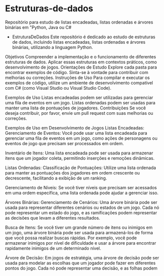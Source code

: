 # Estruturas-de-dados
Repositório para estudo de listas encadeadas, listas ordenadas e árvores binárias em "Python, Java ou C#

* EstruturaDeDados
Este repositório é dedicado ao estudo de estruturas de dados, incluindo listas encadeadas, listas ordenadas e árvores binárias, utilizando a linguagem Python.

Objetivos
Compreender a implementação e o funcionamento de diferentes estruturas de dados.
Aplicar essas estruturas em contextos práticos, como desenvolvimento de jogos.
Orientações de Estudo
Explore cada pasta para encontrar exemplos de código.
Sinta-se à vontade para contribuir com melhorias ou correções.
Instruções de Uso
Para compilar e executar os exemplos de código, utilize um ambiente de desenvolvimento compatível com C# (como Visual Studio ou Visual Studio Code).

Exemplos de Uso
Listas encadeadas podem ser utilizadas para gerenciar uma fila de eventos em um jogo.
Listas ordenadas podem ser usadas para manter uma lista de pontuações de jogadores.
Contribuições
Se você deseja contribuir, por favor, envie um pull request com suas melhorias ou correções.

Exemplos de Uso em Desenvolvimento de Jogos
Listas Encadeadas:
Gerenciamento de Eventos: Você pode usar uma lista encadeada para gerenciar uma fila de eventos em um jogo, como ações de personagens ou eventos de jogo que precisam ser processados em ordem.

Inventário de Itens: Uma lista encadeada pode ser usada para armazenar itens que um jogador coleta, permitindo inserções e remoções dinâmicas.

Listas Ordenadas:
Classificação de Pontuações: Utilize uma lista ordenada para manter as pontuações dos jogadores em ordem crescente ou decrescente, facilitando a exibição de um ranking.

Gerenciamento de Níveis: Se você tiver níveis que precisam ser acessados em uma ordem específica, uma lista ordenada pode ajudar a gerenciar isso.

Árvores Binárias:
Gerenciamento de Cenários: Uma árvore binária pode ser usada para representar diferentes cenários ou estados de um jogo. Cada nó pode representar um estado do jogo, e as ramificações podem representar as decisões que levam a diferentes resultados.

Busca de Itens: Se você tiver um grande número de itens ou inimigos em um jogo, uma árvore binária pode ser usada para armazená-los de forma que você possa realizar buscas rápidas. Por exemplo, você pode armazenar inimigos por nível de dificuldade e usar a árvore para encontrar rapidamente inimigos de um determinado nível.

Árvore de Decisão: Em jogos de estratégia, uma árvore de decisão pode ser usada para modelar as escolhas que um jogador pode fazer em diferentes pontos do jogo. Cada nó pode representar uma decisão, e as folhas podem
